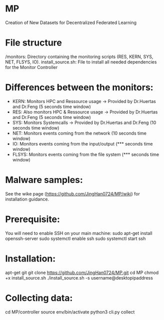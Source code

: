 # MP
Creation of New Datasets for Decentralized Federated Learning
# File structure
/monitors: Directory containing the monitoring scripts (RES, KERN, SYS, NET, FLSYS, IO).
install_source.sh: File to install all needed dependencies for the Monitor Controller
# Differences between the monitors:
* KERN: Monitors HPC and Ressource usage -> Provided by Dr.Huertas and Dr.Feng (5 seconds time window)
* RES: Also monitors HPC & Ressource usage -> Provided by Dr.Huertas and Dr.Feng (5 seconds time window)
* SYS: Monitors Systemcalls -> Provided by Dr.Huertas and Dr.Feng (10 seconds time window)
* NET: Monitors events coming from the network (10 seconds time window)
* IO: Monitors events coming from the input/output (*** seconds time window)
* FLSYS: Monitors events coming from the file system (*** seconds time window)
# Malware samples:
See the wike page (https://github.com/JingHan0724/MP/wiki) for installation guidance.
# Prerequisite:
You will need to enable SSH on your main machine:
sudo apt-get install openssh-server
sudo systemctl enable ssh
sudo systemctl start ssh
# Installation:
apt-get git
git clone https://github.com/JingHan0724/MP.git
cd MP
chmod +x install_source.sh
./install_source.sh -s username@desktopipaddress
# Collecting data:
cd MP/controller
source env/bin/activate
python3 cli.py collect